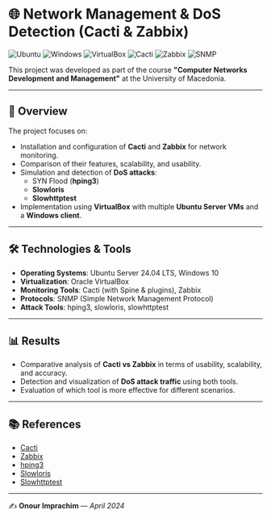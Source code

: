 # 🌐 Network Management & DoS Detection (Cacti & Zabbix)

![Ubuntu](https://img.shields.io/badge/Ubuntu-24.04%20LTS-E95420?logo=ubuntu&logoColor=white)
![Windows](https://img.shields.io/badge/Windows-10-0078D6?logo=windows&logoColor=white)
![VirtualBox](https://img.shields.io/badge/VirtualBox-VM-183A61?logo=virtualbox&logoColor=white)
![Cacti](https://img.shields.io/badge/Cacti-Monitoring-00A86B)
![Zabbix](https://img.shields.io/badge/Zabbix-Monitoring-FF0000)
![SNMP](https://img.shields.io/badge/SNMP-Network%20Protocol-blue)

This project was developed as part of the course **"Computer Networks Development and Management"** at the University of Macedonia.

---

## 📌 Overview
The project focuses on:
- Installation and configuration of **Cacti** and **Zabbix** for network monitoring.  
- Comparison of their features, scalability, and usability.  
- Simulation and detection of **DoS attacks**:
  - SYN Flood (**hping3**)  
  - **Slowloris**  
  - **Slowhttptest**  
- Implementation using **VirtualBox** with multiple **Ubuntu Server VMs** and a **Windows client**.  

---

## 🛠️ Technologies & Tools
- **Operating Systems**: Ubuntu Server 24.04 LTS, Windows 10  
- **Virtualization**: Oracle VirtualBox  
- **Monitoring Tools**: Cacti (with Spine & plugins), Zabbix  
- **Protocols**: SNMP (Simple Network Management Protocol)  
- **Attack Tools**: hping3, slowloris, slowhttptest  

---

## 📊 Results
- Comparative analysis of **Cacti vs Zabbix** in terms of usability, scalability, and accuracy.  
- Detection and visualization of **DoS attack traffic** using both tools.  
- Evaluation of which tool is more effective for different scenarios.  

---

## 📚 References
- [Cacti](https://www.cacti.net/)  
- [Zabbix](https://www.zabbix.com/)  
- [hping3](https://www.kali.org/tools/hping3/)  
- [Slowloris](https://github.com/gkbrk/slowloris)  
- [Slowhttptest](https://github.com/shekyan/slowhttptest)  

---

✍️ **Onour Imprachim** — *April 2024*
